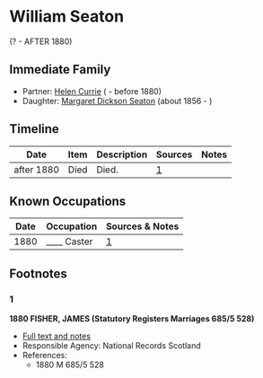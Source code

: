﻿---
layout: person
subject_key: i58232144
permalink: /people/i58232144
---

# William Seaton
(? - AFTER 1880)

## Immediate Family

* Partner: [Helen Currie](./@14506844@-helen-currie-b-d1880.md) ( - before 1880)
* Daughter: [Margaret Dickson Seaton](./@45571672@-margaret-dickson-seaton-b1856-d.md) (about 1856 - )

## Timeline

Date | Item | Description | Sources | Notes
---|---|---|---|---
after 1880 | Died | Died. | [1](#1) | 

## Known Occupations

Date | Occupation | Sources & Notes
---|---|---
1880 | ____ Caster | [1](#1)

## Footnotes

### 1

**1880 FISHER, JAMES (Statutory Registers Marriages 685/5 528)**

* [Full text and notes](../sources/@35889678@-1880-fisher,-james-statutory-registers-marriages-685-5-528-.md)
* Responsible Agency: National Records Scotland
* References: 
  * 1880 M 685/5 528

